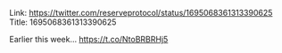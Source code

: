 Link:  https://twitter.com/reserveprotocol/status/1695068361313390625
Title: 1695068361313390625

Earlier this week… https://t.co/NtoBRBRHj5
